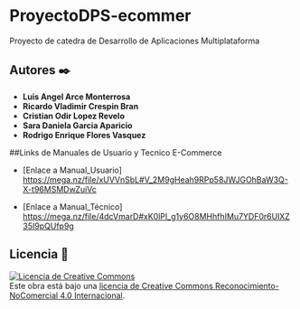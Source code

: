 # ProyectoDPS-ecommer
Proyecto de catedra de Desarrollo de Aplicaciones Multiplataforma

## Autores ✒️

* **Luis Angel Arce Monterrosa** 
* **Ricardo Vladimir Crespin Bran** 
* **Cristian Odir Lopez Revelo** 
* **Sara Daniela Garcia Aparicio**
* **Rodrigo Enrique Flores Vasquez** 

##Links de Manuales de Usuario y Tecnico E-Commerce

* [Enlace a Manual_Usuario] https://mega.nz/file/xUVVnSbL#V_2M9gHeah9RPp58JWJGOhBaW3Q-X-t96MSMDwZuiVc

* [Enlace a Manual_Técnico] https://mega.nz/file/4dcVmarD#xK0lPI_g1y6O8MHhfhIMu7YDF0r6UlXZ35I9pQUfp9g


## Licencia 📄



<a rel="license" href="http://creativecommons.org/licenses/by-nc/4.0/"><img alt="Licencia de Creative Commons" style="border-width:0" src="https://i.creativecommons.org/l/by-nc/4.0/88x31.png" /></a><br />Este obra está bajo una <a rel="license" href="http://creativecommons.org/licenses/by-nc/4.0/">licencia de Creative Commons Reconocimiento-NoComercial 4.0 Internacional</a>.
